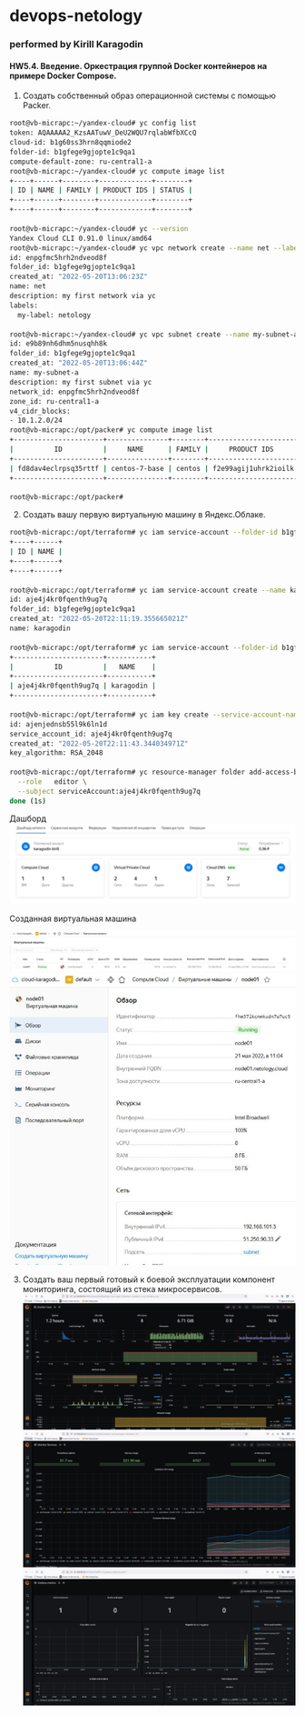 # devops-netology
### performed by Kirill Karagodin
#### HW5.4. Введение. Оркестрация группой Docker контейнеров на примере Docker Compose.
1. Создать собственный образ операционной системы с помощью Packer.
````bash
root@vb-micrapc:~/yandex-cloud# yc config list
token: AQAAAAA2_KzsAATuwV_DeU2WQU7rqlabWfbXCcQ
cloud-id: b1g60ss3hrn8qqmiode2
folder-id: b1gfege9gjopte1c9qa1
compute-default-zone: ru-central1-a
root@vb-micrapc:~/yandex-cloud# yc compute image list
+----+------+--------+-------------+--------+
| ID | NAME | FAMILY | PRODUCT IDS | STATUS |
+----+------+--------+-------------+--------+
+----+------+--------+-------------+--------+

root@vb-micrapc:~/yandex-cloud# yc --version
Yandex Cloud CLI 0.91.0 linux/amd64
root@vb-micrapc:~/yandex-cloud# yc vpc network create --name net --labels my-label=netology --description "my first network via yc"
id: enpgfmc5hrh2ndveod8f
folder_id: b1gfege9gjopte1c9qa1
created_at: "2022-05-20T13:06:23Z"
name: net
description: my first network via yc
labels:
  my-label: netology

root@vb-micrapc:~/yandex-cloud# yc vpc subnet create --name my-subnet-a --zone ru-central1-a --range 10.1.2.0/24 --network-name net --description "my first subnet via yc"
id: e9b89nh6dhm5nusqhh8k
folder_id: b1gfege9gjopte1c9qa1
created_at: "2022-05-20T13:06:44Z"
name: my-subnet-a
description: my first subnet via yc
network_id: enpgfmc5hrh2ndveod8f
zone_id: ru-central1-a
v4_cidr_blocks:
- 10.1.2.0/24
root@vb-micrapc:/opt/packer# yc compute image list
+----------------------+---------------+--------+----------------------+--------+
|          ID          |     NAME      | FAMILY |     PRODUCT IDS      | STATUS |
+----------------------+---------------+--------+----------------------+--------+
| fd8dav4eclrpsq35rttf | centos-7-base | centos | f2e99agij1uhrk2ioilk | READY  |
+----------------------+---------------+--------+----------------------+--------+

root@vb-micrapc:/opt/packer#

````
2. Создать вашу первую виртуальную машину в Яндекс.Облаке.
````bash
root@vb-micrapc:/opt/terraform# yc iam service-account --folder-id b1gfege9gjopte1c9qa1 list
+----+------+
| ID | NAME |
+----+------+
+----+------+

root@vb-micrapc:/opt/terraform# yc iam service-account create --name karagodin
id: aje4j4kr0fqenth9ug7q
folder_id: b1gfege9gjopte1c9qa1
created_at: "2022-05-20T22:11:19.355665021Z"
name: karagodin

root@vb-micrapc:/opt/terraform# yc iam service-account --folder-id b1gfege9gjopte1c9qa1 list
+----------------------+-----------+
|          ID          |   NAME    |
+----------------------+-----------+
| aje4j4kr0fqenth9ug7q | karagodin |
+----------------------+-----------+

root@vb-micrapc:/opt/terraform# yc iam key create --service-account-name karagodin --output key.json
id: ajenjednsb55l9k6ln1d
service_account_id: aje4j4kr0fqenth9ug7q
created_at: "2022-05-20T22:11:43.344034971Z"
key_algorithm: RSA_2048

root@vb-micrapc:/opt/terraform# yc resource-manager folder add-access-binding default \
  --role   editor \
  --subject serviceAccount:aje4j4kr0fqenth9ug7q
done (1s)

````
Дашборд
![](https://github.com/kirill-karagodin/devops-netology/blob/main/Netology_HWs/Virt/HW_5.4/board.JPG)

Созданная виртуальная машина

![](https://github.com/kirill-karagodin/devops-netology/blob/main/Netology_HWs/Virt/HW_5.4/VM1.JPG)
![](https://github.com/kirill-karagodin/devops-netology/blob/main/Netology_HWs/Virt/HW_5.4/VM2.JPG)

3. Создать ваш первый готовый к боевой эксплуатации компонент мониторинга, состоящий из стека микросервисов.
![](https://github.com/kirill-karagodin/devops-netology/blob/main/Netology_HWs/Virt/HW_5.4/grafana1.JPG)
![](https://github.com/kirill-karagodin/devops-netology/blob/main/Netology_HWs/Virt/HW_5.4/grafana2.JPG)
![](https://github.com/kirill-karagodin/devops-netology/blob/main/Netology_HWs/Virt/HW_5.4/grafana3.JPG)